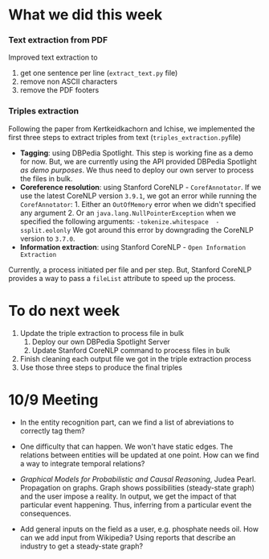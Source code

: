 # What we did this week
### Text extraction from PDF
Improved text extraction to 
  1. get one sentence per line (`extract_text.py` file)
  2. remove non ASCII characters
  3. remove the PDF footers 

### Triples extraction
Following the paper from Kertkeidkachorn and Ichise, we implemented the first three steps 
to extract triples from text (`triples_extraction.py`file)
  - **Tagging**: using DBPedia Spotlight. This step is working fine as a demo for now. But, we 
      are currently using the API provided DBPedia Spotlight *as demo purposes*. We thus need to 
        deploy our own server to process the files in bulk.
  - **Coreference resolution**: using Stanford CoreNLP - `CorefAnnotator`. 
      If we use the latest CoreNLP version `3.9.1`, we got an error while running the `CorefAnnotator`:
        1. Either an `OutOfMemory` error when we didn't specified any argument
        2. Or an `java.lang.NullPointerException` when we specified the following arguments: `-tokenize.whitespace 
            -ssplit.eolonly`
  We got around this error by downgrading the CoreNLP version to `3.7.0`.
  - **Information extraction**: using Stanford CoreNLP - `Open Information Extraction`

Currently, a process initiated per file and per step. But, Stanford CoreNLP provides a way to pass a `fileList` attribute to speed up the process.

# To do next week

1. Update the triple extraction to process file in bulk
   1. Deploy our own DBPedia Spotlight Server
   2. Update Stanford CoreNLP command to process files in bulk
2. Finish cleaning each output file we got in the triple extraction process
3. Use those three steps to produce the final triples



# 10/9 Meeting

- In the entity recognition part, can we find a list of abreviations to correctly tag them?

- One difficulty that can happen. We won't have static edges. The relations between entities will be updated at one point. How can we find a way to integrate temporal relations?

- *Graphical Models for Probabilistic and Causal Reasoning*, Judea Pearl. Propagation on graphs. Graph shows possibilities (steady-state graph) and the user impose a reality. In output, we get the impact of that particular event happening. Thus, inferring from a particular event the consequences.

- Add general inputs on the field as a user, e.g. phosphate needs oil. How can we add input from Wikipedia? Using reports that describe an industry to get a steady-state graph?
